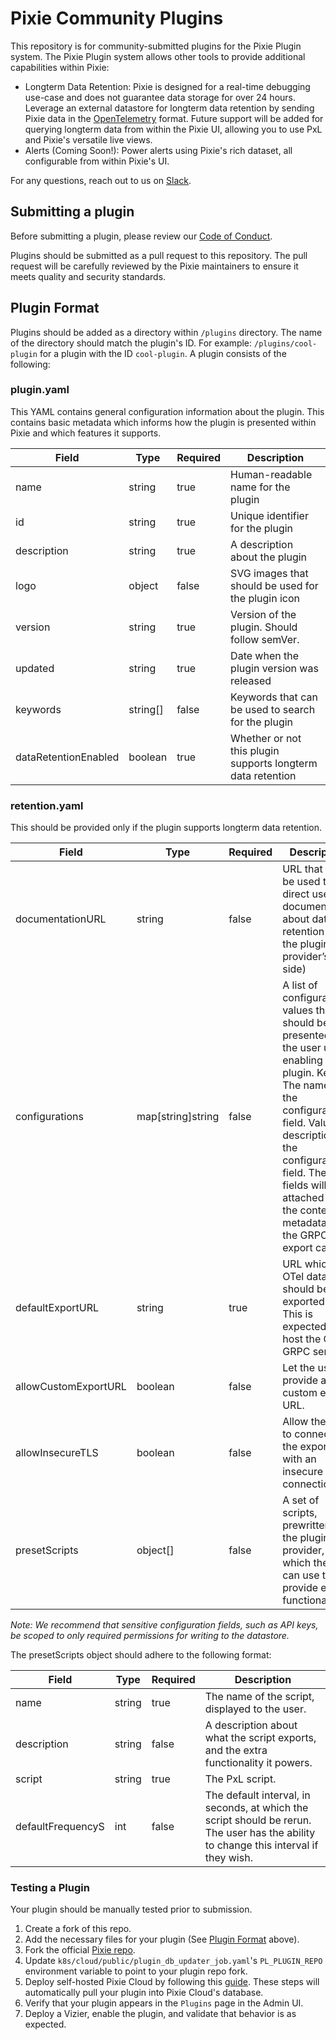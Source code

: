 # Pixie Community Plugins

This repository is for community-submitted plugins for the Pixie Plugin system. The Pixie Plugin system allows other tools to provide additional capabilities within Pixie:

- Longterm Data Retention: Pixie is designed for a real-time debugging use-case and does not guarantee data storage for over 24 hours. Leverage an external datastore for longterm data retention by sending Pixie data in the [OpenTelemetry](https://opentelemetry.io/) format. Future support will be added for querying longterm data from within the Pixie UI, allowing you to use PxL and Pixie's versatile live views.
- Alerts (Coming Soon!): Power alerts using Pixie's rich dataset, all configurable from within Pixie's UI.

For any questions, reach out to us on [Slack](https://slackin.px.dev).

## Submitting a plugin

Before submitting a plugin, please review our [Code of Conduct](https://github.com/pixie-io/pixie/blob/main/CODE_OF_CONDUCT.md).

Plugins should be submitted as a pull request to this repository. The pull request will be carefully reviewed by the Pixie maintainers to ensure it meets quality and security standards.

## Plugin Format 

Plugins should be added as a directory within `/plugins` directory. The name of the directory should match the plugin's ID. For example: `/plugins/cool-plugin` for a plugin with the ID `cool-plugin`.
A plugin consists of the following:

### plugin.yaml

This YAML contains general configuration information about the plugin. This contains basic metadata which informs how the plugin is presented within Pixie and which features it supports.

| **Field**            | **Type** | **Required** | **Description**                                             |
|----------------------|----------|--------------|-------------------------------------------------------------|
| name                 | string   | true         | Human-readable name for the plugin                          |
| id                   | string   | true         | Unique identifier for the plugin                            |
| description          | string   | true         | A description about the plugin                              |
| logo                 | object   | false        | SVG images that should be used for the plugin icon          |
| version              | string   | true         | Version of the plugin. Should follow semVer.                |
| updated              | string   | true         | Date when the plugin version was released                   |
| keywords             | string[] | false        | Keywords that can be used to search for the plugin          |
| dataRetentionEnabled | boolean  | true         | Whether or not this plugin supports longterm data retention |

### retention.yaml

This should be provided only if the plugin supports longterm data retention.

| **Field**            | **Type**          | **Required** | **Description**                                                                                                                                                                                                                                                           |
|----------------------|-------------------|--------------|---------------------------------------------------------------------------------------------------------------------------------------------------------------------------------------------------------------------------------------------------------------------------|
| documentationURL     | string            | false        | URL that can be used to direct user to documentation about data retention (on the plugin provider’s side)                                                                                                                                                                 |
| configurations       | map[string]string | false        | A list of configurable values that should be presented to the user upon enabling the plugin.  Key: The name of the configuration field. Value: A description for the configuration field.  These fields will be attached to the context metadata in the GRPC export call. |
| defaultExportURL     | string            | true         | URL which the OTel data should be exported to. This is expected to host the OTel GRPC service.                                                                                                                                                                            |
| allowCustomExportURL | boolean           | false        | Let the user provide a custom export URL.                                                                                                                                                                                                                                 |
| allowInsecureTLS | boolean           | false        | Allow the user to connect to the export URL with an insecure SSL connection.                                                                                                                                                                                                                                |
| presetScripts        | object[]          | false        | A set of scripts, prewritten by the plugin provider, which they can use to provide extra functionality.                                                                                                                                                                   |

*Note: We recommend that sensitive configuration fields, such as API keys, be scoped to only required permissions for writing to the datastore.*

The presetScripts object should adhere to the following format:

| **Field**         | **Type** | **Required** | **Description**                                                                                                                       |
|-------------------|----------|--------------|---------------------------------------------------------------------------------------------------------------------------------------|
| name              | string   | true         | The name of the script, displayed to the user.                                                                                        |
| description       | string   | false        | A description about what the script exports, and the extra functionality it powers.                                                   |
| script            | string   | true         | The PxL script.                                                                                                                       |
| defaultFrequencyS | int      | false        | The default interval, in seconds, at which the script should be rerun. The user has the ability to change this interval if they wish. |

### Testing a Plugin

Your plugin should be manually tested prior to submission.

1. Create a fork of this repo.
2. Add the necessary files for your plugin (See [Plugin Format](#plugin-format) above).
3. Fork the official [Pixie repo](https://github.com/pixie-io/pixie).
4. Update `k8s/cloud/public/plugin_db_updater_job.yaml`'s `PL_PLUGIN_REPO` environment variable to point to your plugin repo fork.
5. Deploy self-hosted Pixie Cloud by following this [guide](https://docs.px.dev/installing-pixie/install-guides/self-hosted-pixie/). These steps will automatically pull your plugin into Pixie Cloud's database.
6. Verify that your plugin appears in the `Plugins` page in the Admin UI.
7. Deploy a Vizier, enable the plugin, and validate that behavior is as expected.
